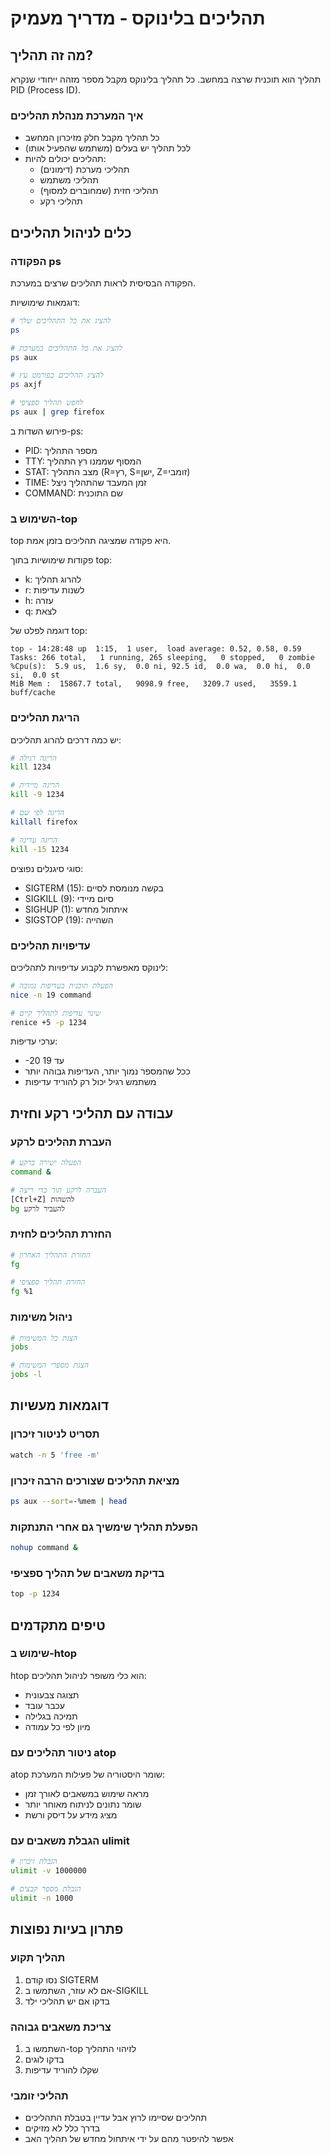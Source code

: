 # תהליכים בלינוקס - מדריך מעמיק

## מה זה תהליך?
תהליך הוא תוכנית שרצה במחשב. כל תהליך בלינוקס מקבל מספר מזהה ייחודי שנקרא PID (Process ID). 

### איך המערכת מנהלת תהליכים
- כל תהליך מקבל חלק מזיכרון המחשב
- לכל תהליך יש בעלים (משתמש שהפעיל אותו)
- תהליכים יכולים להיות:
  - תהליכי מערכת (דימונים)
  - תהליכי משתמש
  - תהליכי חזית (שמחוברים למסוף)
  - תהליכי רקע

## כלים לניהול תהליכים

### הפקודה ps
הפקודה הבסיסית לראות תהליכים שרצים במערכת.

דוגמאות שימושיות:
```bash
# להציג את כל התהליכים שלך
ps

# להציג את כל התהליכים במערכת
ps aux

# להציג תהליכים בפורמט עץ
ps axjf

# לחפש תהליך ספציפי
ps aux | grep firefox
```

פירוש השדות ב-ps:
- PID: מספר התהליך
- TTY: המסוף שממנו רץ התהליך
- STAT: מצב התהליך (R=רץ, S=ישן, Z=זומבי)
- TIME: זמן המעבד שהתהליך ניצל
- COMMAND: שם התוכנית

### השימוש ב-top
top היא פקודה שמציגה תהליכים בזמן אמת.

פקודות שימושיות בתוך top:
- k: להרוג תהליך
- r: לשנות עדיפות
- h: עזרה
- q: לצאת

דוגמה לפלט של top:
```
top - 14:28:48 up  1:15,  1 user,  load average: 0.52, 0.58, 0.59
Tasks: 266 total,   1 running, 265 sleeping,   0 stopped,   0 zombie
%Cpu(s):  5.9 us,  1.6 sy,  0.0 ni, 92.5 id,  0.0 wa,  0.0 hi,  0.0 si,  0.0 st
MiB Mem :  15867.7 total,   9098.9 free,   3209.7 used,   3559.1 buff/cache
```

### הריגת תהליכים
יש כמה דרכים להרוג תהליכים:

```bash
# הריגה רגילה
kill 1234

# הריגה מיידית
kill -9 1234

# הריגה לפי שם
killall firefox

# הריגה עדינה
kill -15 1234
```

סוגי סיגנלים נפוצים:
- SIGTERM (15): בקשה מנומסת לסיים
- SIGKILL (9): סיום מיידי
- SIGHUP (1): איתחול מחדש
- SIGSTOP (19): השהייה

### עדיפויות תהליכים
לינוקס מאפשרת לקבוע עדיפויות לתהליכים:

```bash
# הפעלת תוכנית בעדיפות נמוכה
nice -n 19 command

# שינוי עדיפות לתהליך קיים
renice +5 -p 1234
```

ערכי עדיפות:
- -20 עד 19
- ככל שהמספר נמוך יותר, העדיפות גבוהה יותר
- משתמש רגיל יכול רק להוריד עדיפות

## עבודה עם תהליכי רקע וחזית

### העברת תהליכים לרקע
```bash
# הפעלה ישירה ברקע
command &

# העברה לרקע תוך כדי ריצה
[Ctrl+Z] להשהות
bg להעביר לרקע
```

### החזרת תהליכים לחזית
```bash
# החזרת התהליך האחרון
fg

# החזרת תהליך ספציפי
fg %1
```

### ניהול משימות
```bash
# הצגת כל המשימות
jobs

# הצגת מספרי המשימות
jobs -l
```

## דוגמאות מעשיות

### תסריט לניטור זיכרון
```bash
watch -n 5 'free -m'
```

### מציאת תהליכים שצורכים הרבה זיכרון
```bash
ps aux --sort=-%mem | head
```

### הפעלת תהליך שימשיך גם אחרי התנתקות
```bash
nohup command &
```

### בדיקת משאבים של תהליך ספציפי
```bash
top -p 1234
```

## טיפים מתקדמים

### שימוש ב-htop
htop הוא כלי משופר לניהול תהליכים:
- תצוגה צבעונית
- עכבר עובד
- תמיכה בגלילה
- מיון לפי כל עמודה

### ניטור תהליכים עם atop
atop שומר היסטוריה של פעילות המערכת:
- מראה שימוש במשאבים לאורך זמן
- שומר נתונים לניתוח מאוחר יותר
- מציג מידע על דיסק ורשת

### הגבלת משאבים עם ulimit
```bash
# הגבלת זיכרון
ulimit -v 1000000

# הגבלת מספר קבצים
ulimit -n 1000
```

## פתרון בעיות נפוצות

### תהליך תקוע
1. נסו קודם SIGTERM
2. אם לא עוזר, השתמשו ב-SIGKILL
3. בדקו אם יש תהליכי ילד

### צריכת משאבים גבוהה
1. השתמשו ב-top לזיהוי התהליך
2. בדקו לוגים
3. שקלו להוריד עדיפות

### תהליכי זומבי
- תהליכים שסיימו לרוץ אבל עדיין בטבלת התהליכים
- בדרך כלל לא מזיקים
- אפשר להיפטר מהם על ידי איתחול מחדש של תהליך האב
